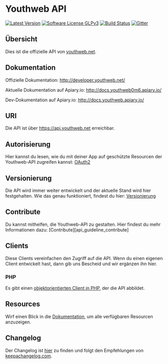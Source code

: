 # Youthweb API

[![Latest Version](https://img.shields.io/github/release/youthweb/youthweb-api.svg)](https://github.com/youthweb/youthweb-api/releases)
[![Software License GLPv3](http://img.shields.io/badge/License-GPLv3-brightgreen.svg)](LICENSE)
[![Build Status](https://travis-ci.org/youthweb/youthweb-api.svg?branch=develop)](https://travis-ci.org/youthweb/youthweb-api)
[![Gitter](https://badges.gitter.im/Join%20Chat.svg)](https://gitter.im/youthweb/youthweb-api?utm_source=badge&utm_medium=badge&utm_campaign=pr-badge&utm_content=badge)

## Übersicht

Dies ist die offizielle API von [youthweb.net](https://youthweb.net).

## Dokumentation

Offizielle Dokumentation: http://developer.youthweb.net/

Aktuelle Dokumentation auf Apiary.io: http://docs.youthweb0m6.apiary.io/

Dev-Dokumentation auf Apiary.io: http://docs.youthweb.apiary.io/

## URI

Die API ist über https://api.youthweb.net erreichbar.

## Autorisierung

Hier kannst du lesen, wie du mit deiner App auf geschützte Resourcen der Youthweb-API zugreifen kannst: [OAuth2](http://developer.youthweb.net/api_general_oauth2.html)

## Versionierung

Die API wird immer weiter entwickelt und der aktuelle Stand wird hier festgehalten. Wie das genau funktioniert, findest du hier: [Versionierung](http://developer.youthweb.net/api_general_versions.html)

## Contribute

Du kannst mithelfen, die Youthweb-API zu gestalten. Hier findest du mehr Informationen dazu: [Contribute][api_guideline_contribute]

## Clients

Diese Clients vereinfachen den Zugriff auf die API. Wenn du einen eigenen Client entwickelt hast, dann gib uns Bescheid und wir ergänzen ihn hier.

### PHP

Es gibt einen [objektorientierten Client in PHP](https://github.com/youthweb/php-youthweb-api), der die API abbildet.

## Resources

Wirf einen Blick in die [Dokumentation](#dokumentation), um alle verfügbaren Resourcen anzuzeigen.

## Changelog

Der Changelog ist [hier](CHANGELOG.md) zu finden und folgt den Empfehlungen von [keepachangelog.com](http://keepachangelog.com/).
